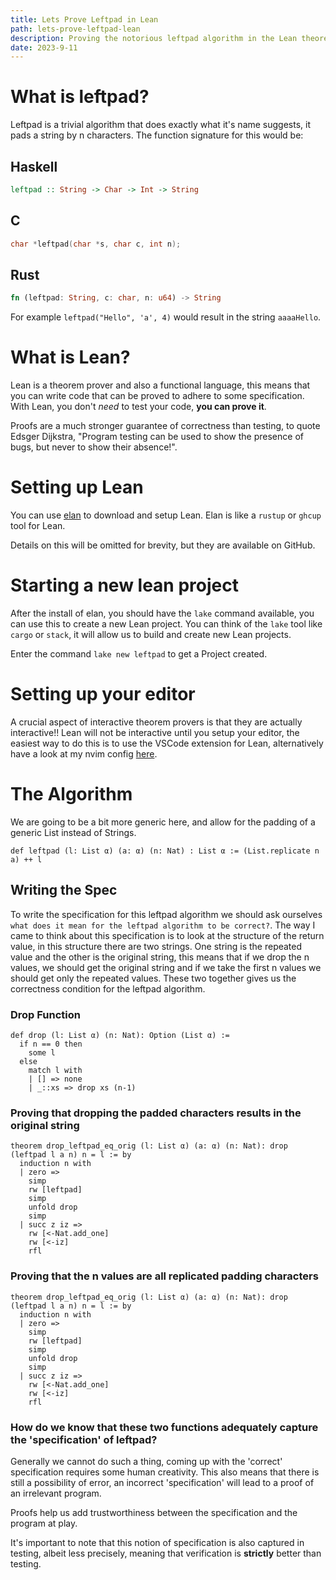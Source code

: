 ```yaml
---
title: Lets Prove Leftpad in Lean
path: lets-prove-leftpad-lean
description: Proving the notorious leftpad algorithm in the Lean theorem prover
date: 2023-9-11
---
```


# What is leftpad?
Leftpad is a trivial algorithm that does exactly what it's name suggests, 
it pads a string by n characters. The function signature for this would be:

## Haskell
```haskell
leftpad :: String -> Char -> Int -> String
```
## C
```c
char *leftpad(char *s, char c, int n);
```

## Rust
```rust
fn (leftpad: String, c: char, n: u64) -> String 
```

For example `leftpad("Hello", 'a', 4)` would result in the string `aaaaHello`.

# What is Lean?
Lean is a theorem prover and also a functional language, this means that you 
can write code that can be proved to adhere to some specification. With Lean, 
you don't _need_ to test your code, **you can prove it**. 

Proofs are a much stronger guarantee of correctness than testing, to quote Edsger Dijkstra,
"Program testing can be used to show the presence of bugs, but never to show their
absence!". 

# Setting up Lean
You can use [elan](https://github.com/leanprover/elan) to download and setup Lean.
Elan is like a `rustup` or `ghcup` tool for Lean.

Details on this will be omitted for brevity, but they are available on GitHub.

# Starting a new lean project
After the install of elan, you should have the `lake` command available, 
you can use this to create a new Lean project. You can think of the `lake` tool 
like `cargo` or `stack`, it will allow us to build and create new Lean projects.

Enter the command `lake new leftpad` to get a Project created.

# Setting up your editor
A crucial aspect of interactive theorem provers is that they are actually interactive!!
Lean will not be interactive until you setup your editor, the easiest way to do this 
is to use the VSCode extension for Lean, alternatively have a look at my nvim config 
[here](https://github.com/isubasinghe/dotfiles).


# The Algorithm
We are going to be a bit more generic here, and allow for the padding of a generic List instead of Strings.

```lean
def leftpad (l: List α) (a: α) (n: Nat) : List α := (List.replicate n a) ++ l
```

## Writing the Spec
To write the specification for this leftpad algorithm we should ask ourselves `what does it mean for the leftpad algorithm to be correct?`. 
The way I came to think about this specification is to look at the structure of the return value, in this structure there are two strings.
One string is the repeated value and the other is the original string, this means that if we drop the n values, we should get the original string
and if we take the first n values we should get only the repeated values. These two together gives us the correctness condition for the leftpad
algorithm.


### Drop Function
```lean
def drop (l: List α) (n: Nat): Option (List α) := 
  if n == 0 then 
    some l 
  else 
    match l with 
    | [] => none 
    | _::xs => drop xs (n-1)
```


### Proving that dropping the padded characters results in the original string
```lean
theorem drop_leftpad_eq_orig (l: List α) (a: α) (n: Nat): drop (leftpad l a n) n = l := by
  induction n with
  | zero => 
    simp
    rw [leftpad]
    simp
    unfold drop
    simp
  | succ z iz => 
    rw [<-Nat.add_one]
    rw [<-iz]
    rfl
```
### Proving that the n values are all replicated padding characters
```lean
theorem drop_leftpad_eq_orig (l: List α) (a: α) (n: Nat): drop (leftpad l a n) n = l := by
  induction n with
  | zero => 
    simp
    rw [leftpad]
    simp
    unfold drop
    simp
  | succ z iz => 
    rw [<-Nat.add_one]
    rw [<-iz]
    rfl
```

### How do we know that these two functions adequately capture the 'specification' of leftpad?
Generally we cannot do such a thing, coming up with the 'correct' specification requires some
human creativity. 
This also means that there is still a possibility of error, an incorrect
'specification' will lead to a proof of an irrelevant program.

Proofs help us add trustworthiness between the specification and the program at play.

It's important to note that this notion of specification is also captured in testing,
albeit less precisely, meaning that verification is **strictly** better than testing.

